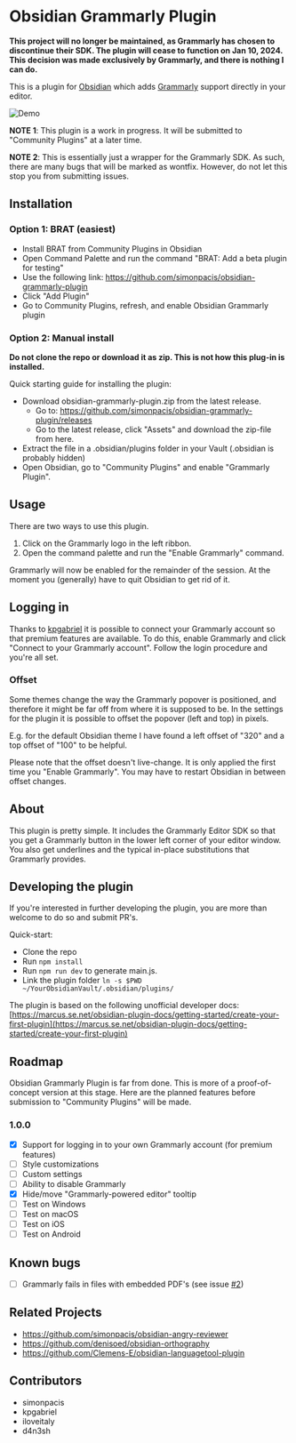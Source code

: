 # Obsidian Grammarly Plugin

**This project will no longer be maintained, as Grammarly has chosen to discontinue their SDK. The plugin will cease to function on Jan 10, 2024. This decision was made exclusively by Grammarly, and there is nothing I can do.**

This is a plugin for [Obsidian](https://obsidian.md) which adds [Grammarly](https://grammarly.com) support directly in your editor.

![Demo](https://user-images.githubusercontent.com/7118482/227655456-41008759-1a48-4e07-9211-a185b9a7b062.gif)

**NOTE 1**: This plugin is a work in progress.
It will be submitted to "Community Plugins" at a later time.

**NOTE 2**: This is essentially just a wrapper for the Grammarly SDK. As such, there are many bugs that will be marked as wontfix. However, do not let this stop you from submitting issues.

## Installation

### Option 1: BRAT (easiest)
- Install BRAT from Community Plugins in Obsidian
- Open Command Palette and run the command "BRAT: Add a beta plugin for testing"
- Use the following link: https://github.com/simonpacis/obsidian-grammarly-plugin
- Click "Add Plugin"
- Go to Community Plugins, refresh, and enable Obsidian Grammarly plugin

### Option 2: Manual install

**Do not clone the repo or download it as zip. This is not how this plug-in is installed.**

Quick starting guide for installing the plugin:
- Download obsidian-grammarly-plugin.zip from the latest release.
	- Go to: https://github.com/simonpacis/obsidian-grammarly-plugin/releases
	- Go to the latest release, click "Assets" and download the zip-file from here.
- Extract the file in a .obsidian/plugins folder in your Vault (.obsidian is probably hidden)
- Open Obsidian, go to "Community Plugins" and enable "Grammarly Plugin".

## Usage

There are two ways to use this plugin.

1. Click on the Grammarly logo in the left ribbon.
2. Open the command palette and run the "Enable Grammarly" command.

Grammarly will now be enabled for the remainder of the session.
At the moment you (generally) have to quit Obsidian to get rid of it.

## Logging in
Thanks to [kpgabriel](https://github.com/kpgabriel) it is possible to connect your Grammarly account so that premium features are available. To do this, enable Grammarly and click "Connect to your Grammarly account". Follow the login procedure and you're all set.

### Offset
Some themes change the way the Grammarly popover is positioned, and therefore it might be far off from where it is supposed to be. In the settings for the plugin it is possible to offset the popover (left and top) in pixels.

E.g. for the default Obsidian theme I have found a left offset of "320" and a top offset of "100" to be helpful.

Please note that the offset doesn't live-change. It is only applied the first time you "Enable Grammarly". You may have to restart Obsidian in between offset changes.

## About
This plugin is pretty simple.
It includes the Grammarly Editor SDK so that you get a Grammarly button in the lower left corner of your editor window.
You also get underlines and the typical in-place substitutions that Grammarly provides.

## Developing the plugin
If you're interested in further developing the plugin, you are more than welcome to do so and submit PR's.

Quick-start:

- Clone the repo
- Run ```npm install```
- Run ```npm run dev``` to generate main.js.
- Link the plugin folder `ln -s $PWD ~/YourObsidianVault/.obsidian/plugins/`

The plugin is based on the following unofficial developer docs: [https://marcus.se.net/obsidian-plugin-docs/getting-started/create-your-first-plugin](https://marcus.se.net/obsidian-plugin-docs/getting-started/create-your-first-plugin)

## Roadmap
Obsidian Grammarly Plugin is far from done.
This is more of a proof-of-concept version at this stage.
Here are the planned features before submission to "Community Plugins" will be made.

### 1.0.0
- [X] Support for logging in to your own Grammarly account (for premium features)
- [ ] Style customizations
- [ ] Custom settings
- [ ] Ability to disable Grammarly
- [X] Hide/move "Grammarly-powered editor" tooltip
- [ ] Test on Windows
- [ ] Test on macOS
- [ ] Test on iOS
- [ ] Test on Android

## Known bugs
- [ ] Grammarly fails in files with embedded PDF's (see issue [#2](https://github.com/simonpacis/obsidian-grammarly-plugin/issues/2))


## Related Projects
- https://github.com/simonpacis/obsidian-angry-reviewer
- https://github.com/denisoed/obsidian-orthography
- https://github.com/Clemens-E/obsidian-languagetool-plugin

## Contributors
- simonpacis
- kpgabriel
- iloveitaly
- d4n3sh
